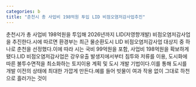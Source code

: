 ```yaml
---
categories: b
title: "춘천시 총 사업비 198억원 투입 LID 비점오염저감사업추진"
---
```

춘천시가 총 사업비 198억원을 투입해 2026년까지 LID(저영향개발) 비점오염저감사업을 추진한다.시에 따르면 환경부는 최근 물순환도시 LID 비점오염저감사업 대상지 중 하나로 춘천을 선정했다.이에 따라 시는 국비 99억원을 포함, 사업비 198억원을 확보하게 됐다.LID 비점오염저감사업은 강우유출 발생지에서부터 침투와 저류를 이용, 도시화에 따른 불투수면적을 최소화하는 토지이용 계획 및 도시 개발 기법이다.이를 통해 도시를 개발 이전의 상태에 최대한 가깝게 만든다.예를 들어 빗물이 여과 작용 없이 그대로 하천으로 흘러가는 것이